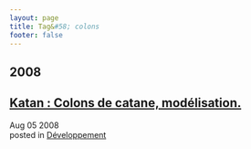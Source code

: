 ```yaml
---
layout: page
title: Tag&#58; colons
footer: false
---
```


<div id="blog-archives" class="category">
<h2>2008</h2>

<article>
<h1><a href="/2008/08/05/katan-colons-de-catane-modelisation/index.html">Katan : Colons de catane, modélisation.</a></h1>
<time datetime="2008-08-05T00:00:00-06:00" pubdate><span class='month'>Aug</span> <span class='day'>05</span> <span class='year'>2008</span></time>
<footer>
<span class="categories">posted in 
<a href='/categories/développement/'>Développement</a></span>
</footer>
</article>
</div>
